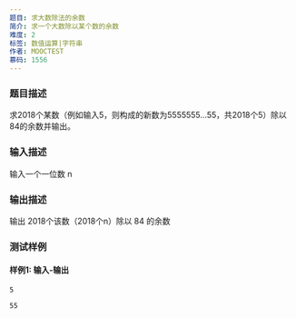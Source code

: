 ```yaml
---
题目: 求大数除法的余数
简介: 求一个大数除以某个数的余数
难度: 2
标签: 数值运算|字符串
作者: MOOCTEST
慕码: 1556
---
```


### 题目描述

求2018个某数（例如输入5，则构成的新数为5555555…55，共2018个5）除以84的余数并输出。

### 输入描述

输入一个一位数 n

### 输出描述

输出 2018个该数（2018个n）除以 84 的余数

### 测试样例

#### 样例1: 输入-输出

```
5
```

```
55
```

